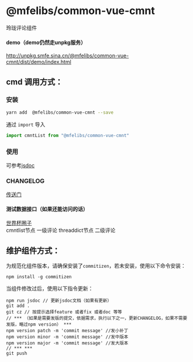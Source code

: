 # @mfelibs/common-vue-cmnt

玲珑评论组件


#### demo（demo仍然走unpkg服务）
<a href="http://unpkg.smfe.sina.cn/@mfelibs/common-vue-cmnt/dist/demo/index.html" target="blank">http://unpkg.smfe.sina.cn/@mfelibs/common-vue-cmnt/dist/demo/index.html</a>

## cmd 调用方式：

### 安装

```bash
yarn add  @mfelibs/common-vue-cmnt --save
```

通过 `import` 导入
```javascript
import cmntList from "@mfelibs/common-vue-cmnt"
```

### 使用  
可参考[jsdoc](http://unpkg.smfe.sina.cn/@mfelibs/common-vue-cmnt/docs/index.html)

### CHANGELOG
[传送门](https://gitlab.weibo.cn/SINA_MFE_COMPONENTS/common-vue-cmnt/blob/master/CHANGELOG.md)  

#### 测试数据接口（如果还能访问的话）  
[世界杯圈子](http://comment5.sina.cn/cmnt/info?thread=1&channel=qcmnt&newsid=q_forum-1_5AE19C8B-3D879885-7A300FC9-8DA-92C&mid=5AE1E0F1-ADE180B-7A300FC9-7CD-87B&_=1525491356108&callback=jsonp3)  
cmntlist节点 一级评论
threaddict节点 二级评论


## 维护组件方式：  
为规范化组件版本，请确保安装了`commitizen`，若未安装，使用以下命令安装：  
```  
npm install -g commitizen
```  

当组件修改过后，使用以下指令更新：  
``` 
npm run jsdoc // 更新jsdoc文档（如果有更新）
git add .  
git cz // 按提示选择feature 或者fix 或者doc 等等  
// *** （如果是需要发版的提交，依据需求，执行以下之一，更新CHANGELOG，如果不需要发版，略过npm version） ***
npm version patch -m 'commit message' //发小补丁
npm version minor -m 'commit message' //发中版本
npm version major -m 'commit message' //发大版本  
// *** ***
git push
```  